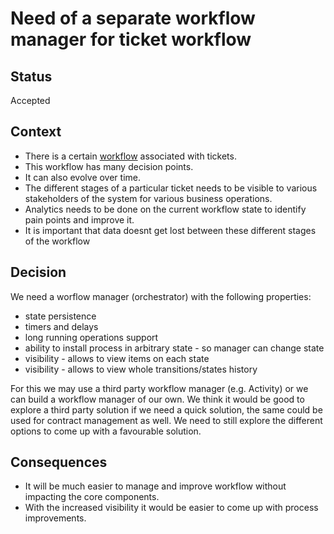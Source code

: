 # Need of a separate workflow manager for ticket workflow
## Status
Accepted
## Context
* There is a certain [workflow](../diagrams/10_ticket_workflow.md) associated with tickets. 
* This workflow has many decision points. 
* It can also evolve over time.
* The different stages of a particular ticket needs to be visible to various stakeholders of the system for various business operations.
* Analytics needs to be done on the current workflow state to identify pain points and improve it.
* It is important that data doesnt get lost between these different stages of the workflow
## Decision
We need a worflow manager (orchestrator) with the following properties:
- state persistence
- timers and delays
- long running operations support
- ability to install process in arbitrary state - so manager can change state
- visibility - allows to view items on each state
- visibility - allows to view whole transitions/states history

For this we may use a third party workflow manager (e.g. Activity) 
or we can build a workflow manager of our own. 
We think it would be good to explore a third party solution if we need a quick solution, 
the same could be used for contract management as well. 
We need to still explore the different options to come up with a favourable solution.
## Consequences
* It will be much easier to manage and improve workflow without impacting the core components.
* With the increased visibility it would be easier to come up with process improvements.

